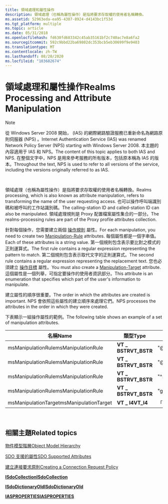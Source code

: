 ```yaml
---
title: 領域處理和屬性操作
description: 領域處理（也稱為屬性操作）是指將要求存取權的使用者名稱轉換。
ms.assetid: 52963eda-ea95-4307-8924-d4143bc1f53d
ms.tgt_platform: multiple
ms.topic: article
ms.date: 05/31/2018
ms.openlocfilehash: fd630fd683342c45ab35161bf2c740ac7e8a6fa2
ms.sourcegitcommit: 592c9bbd22ba69802dc353bcb5eb30699f9e9403
ms.translationtype: MT
ms.contentlocale: zh-TW
ms.lasthandoff: 08/20/2020
ms.locfileid: "103682674"
---
```

# <a name="realms-processing-and-attribute-manipulation"></a><span data-ttu-id="717e8-103">領域處理和屬性操作</span><span class="sxs-lookup"><span data-stu-id="717e8-103">Realms Processing and Attribute Manipulation</span></span>

> [!Note]  
> <span data-ttu-id="717e8-104">從 Windows Server 2008 開始， (IAS) 的網際網路驗證服務已重新命名為網路原則伺服器 (NPS) 。</span><span class="sxs-lookup"><span data-stu-id="717e8-104">Internet Authentication Service (IAS) was renamed Network Policy Server (NPS) starting with Windows Server 2008.</span></span> <span data-ttu-id="717e8-105">本主題的內容適用于 IAS 和 NPS。</span><span class="sxs-lookup"><span data-stu-id="717e8-105">The content of this topic applies to both IAS and NPS.</span></span> <span data-ttu-id="717e8-106">在整個文字中，NPS 是用來參考服務的所有版本，包括原本稱為 IAS 的版本。</span><span class="sxs-lookup"><span data-stu-id="717e8-106">Throughout the text, NPS is used to refer to all versions of the service, including the versions originally referred to as IAS.</span></span>

 

<span data-ttu-id="717e8-107">領域處理（也稱為屬性操作）是指將要求存取權的使用者名稱轉換。</span><span class="sxs-lookup"><span data-stu-id="717e8-107">Realms processing, which is also known as attribute manipulation, refers to transforming the name of the user requesting access.</span></span> <span data-ttu-id="717e8-108">也可以操作呼叫端識別碼和被呼叫的工作站識別碼。</span><span class="sxs-lookup"><span data-stu-id="717e8-108">The calling-station ID and called-station ID can also be manipulated.</span></span> <span data-ttu-id="717e8-109">領域處理規則是 Proxy 配置檔案屬性集合的一部分。</span><span class="sxs-lookup"><span data-stu-id="717e8-109">The realms-processing rules are part of the Proxy profile attributes collection.</span></span>

<span data-ttu-id="717e8-110">針對每個操作，您需要建立兩個 [操作規則](/windows/desktop/Nps/sdo-manipulation-rule) 屬性。</span><span class="sxs-lookup"><span data-stu-id="717e8-110">For each manipulation, you need to create two [Manipulation-Rule](/windows/desktop/Nps/sdo-manipulation-rule) attributes.</span></span> <span data-ttu-id="717e8-111">每個屬性都是一個字串值。</span><span class="sxs-lookup"><span data-stu-id="717e8-111">Each of these attributes is a string value.</span></span> <span data-ttu-id="717e8-112">第一個規則包含表示要比對之模式的正則運算式。</span><span class="sxs-lookup"><span data-stu-id="717e8-112">The first rule contains a regular expression representing the pattern to match.</span></span> <span data-ttu-id="717e8-113">第二個規則包含表示取代文字的正則運算式。</span><span class="sxs-lookup"><span data-stu-id="717e8-113">The second rule contains a regular expression representing the replacement text.</span></span> <span data-ttu-id="717e8-114">您也必須建立 [操作目標](/windows/desktop/Nps/sdo-manipulation-target) 屬性。</span><span class="sxs-lookup"><span data-stu-id="717e8-114">You must also create a [Manipulation-Target](/windows/desktop/Nps/sdo-manipulation-target) attribute.</span></span> <span data-ttu-id="717e8-115">這個屬性是一個列舉，可指定要操作的使用者資訊部分。</span><span class="sxs-lookup"><span data-stu-id="717e8-115">This attribute is an enumeration that specifies which part of the user's information to manipulate.</span></span>

<span data-ttu-id="717e8-116">建立屬性的順序很重要。</span><span class="sxs-lookup"><span data-stu-id="717e8-116">The order in which the attributes are created is important.</span></span> <span data-ttu-id="717e8-117">NPS 會依照這些屬性的建立順序來處理它們。</span><span class="sxs-lookup"><span data-stu-id="717e8-117">NPS processes the attributes in the order in which they were created.</span></span>

<span data-ttu-id="717e8-118">下表顯示一組操作屬性的範例。</span><span class="sxs-lookup"><span data-stu-id="717e8-118">The following table shows an example of a set of manipulation attributes.</span></span>



| <span data-ttu-id="717e8-119">名稱</span><span class="sxs-lookup"><span data-stu-id="717e8-119">Name</span></span>                 | <span data-ttu-id="717e8-120">類型</span><span class="sxs-lookup"><span data-stu-id="717e8-120">Type</span></span>         | <span data-ttu-id="717e8-121">字串值</span><span class="sxs-lookup"><span data-stu-id="717e8-121">String Value</span></span>     |
|----------------------|--------------|------------------|
| <span data-ttu-id="717e8-122">msManipulationRule</span><span class="sxs-lookup"><span data-stu-id="717e8-122">msManipulationRule</span></span>   | <span data-ttu-id="717e8-123">**VT \_ BSTR**</span><span class="sxs-lookup"><span data-stu-id="717e8-123">**VT\_BSTR**</span></span> | <span data-ttu-id="717e8-124">"@company.com"</span><span class="sxs-lookup"><span data-stu-id="717e8-124">"@company.com"</span></span>   |
| <span data-ttu-id="717e8-125">msManipulationRule</span><span class="sxs-lookup"><span data-stu-id="717e8-125">msManipulationRule</span></span>   | <span data-ttu-id="717e8-126">**VT \_ BSTR**</span><span class="sxs-lookup"><span data-stu-id="717e8-126">**VT\_BSTR**</span></span> | <span data-ttu-id="717e8-127">"@microsoft.com"</span><span class="sxs-lookup"><span data-stu-id="717e8-127">"@microsoft.com"</span></span> |
| <span data-ttu-id="717e8-128">msManipulationRule</span><span class="sxs-lookup"><span data-stu-id="717e8-128">msManipulationRule</span></span>   | <span data-ttu-id="717e8-129">**VT \_ BSTR**</span><span class="sxs-lookup"><span data-stu-id="717e8-129">**VT\_BSTR**</span></span> | <span data-ttu-id="717e8-130">"^.+@"</span><span class="sxs-lookup"><span data-stu-id="717e8-130">"^.+@"</span></span>           |
| <span data-ttu-id="717e8-131">msManipulationRule</span><span class="sxs-lookup"><span data-stu-id="717e8-131">msManipulationRule</span></span>   | <span data-ttu-id="717e8-132">**VT \_ BSTR**</span><span class="sxs-lookup"><span data-stu-id="717e8-132">**VT\_BSTR**</span></span> | <span data-ttu-id="717e8-133">"guest@"</span><span class="sxs-lookup"><span data-stu-id="717e8-133">"guest@"</span></span>         |
| <span data-ttu-id="717e8-134">msManipulationTarget</span><span class="sxs-lookup"><span data-stu-id="717e8-134">msManipulationTarget</span></span> | <span data-ttu-id="717e8-135">**VT \_ I4**</span><span class="sxs-lookup"><span data-stu-id="717e8-135">**VT\_I4**</span></span>   | <span data-ttu-id="717e8-136">「1」</span><span class="sxs-lookup"><span data-stu-id="717e8-136">"1"</span></span>              |



 

## <a name="related-topics"></a><span data-ttu-id="717e8-137">相關主題</span><span class="sxs-lookup"><span data-stu-id="717e8-137">Related topics</span></span>

<dl> <dt>

[<span data-ttu-id="717e8-138">物件模型階層</span><span class="sxs-lookup"><span data-stu-id="717e8-138">Object Model Hierarchy</span></span>](/windows/desktop/Nps/sdo-object-model-hierarchy)
</dt> <dt>

[<span data-ttu-id="717e8-139">SDO 支援的屬性</span><span class="sxs-lookup"><span data-stu-id="717e8-139">SDO Supported Attributes</span></span>](/windows/desktop/Nps/sdo-sdo-supported-attributes)
</dt> <dt>

[<span data-ttu-id="717e8-140">建立連接要求原則</span><span class="sxs-lookup"><span data-stu-id="717e8-140">Creating a Connection Request Policy</span></span>](/windows/desktop/Nps/sdo-creating-a-connection-request-policy)
</dt> <dt>

[<span data-ttu-id="717e8-141">**ISdoCollection**</span><span class="sxs-lookup"><span data-stu-id="717e8-141">**ISdoCollection**</span></span>](/windows/desktop/api/sdoias/nn-sdoias-isdocollection)
</dt> <dt>

[<span data-ttu-id="717e8-142">**ISdoDictionaryOld**</span><span class="sxs-lookup"><span data-stu-id="717e8-142">**ISdoDictionaryOld**</span></span>](/windows/desktop/api/sdoias/nn-sdoias-isdodictionaryold)
</dt> <dt>

[<span data-ttu-id="717e8-143">**IASPROPERTIES**</span><span class="sxs-lookup"><span data-stu-id="717e8-143">**IASPROPERTIES**</span></span>](/windows/desktop/api/sdoias/ne-sdoias-iasproperties)
</dt> </dl>

 

 
